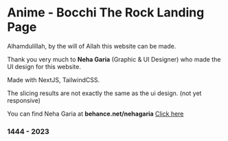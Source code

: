 # Anime - Bocchi The Rock Landing Page
<p>Alhamdulillah, by the will of Allah this website can be made.</p>
<p>Thank you very much to <b>Neha Garia</b> (Graphic & UI Designer) who made the UI design for this website.</p>
<p>Made with NextJS, TailwindCSS.</p>
<p>The slicing results are not exactly the same as the ui design. (not yet responsive)</p>
<p>You can find Neha Garia at <b>behance.net/nehagaria</b> <a href="https://behance.net/nehagaria" target="_blank">Click here</a></p>

### 1444 - 2023
